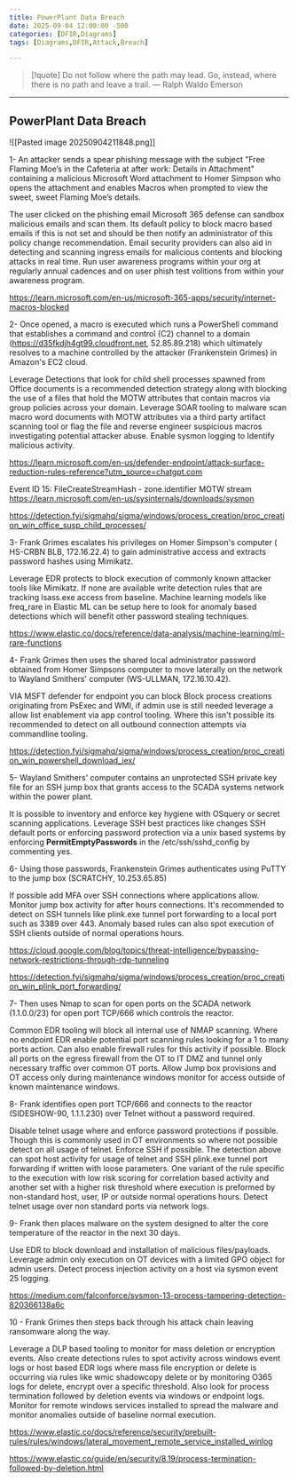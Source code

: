 ```yaml
---
title: PowerPlant Data Breach
date: 2025-09-04 12:00:00 -500
categories: [DFIR,Diagrams]
tags: [Diagrams,DFIR,Attack,Breach]

---
```


> [!quote] Do not follow where the path may lead. Go, instead, where there is no path and leave a trail.
> — Ralph Waldo Emerson

---

## PowerPlant Data Breach




![[Pasted image 20250904211848.png]]


1- An attacker sends a spear phishing message with the subject "Free Flaming Moe’s in the Cafeteria at after work: Details in Attachment" containing a malicious Microsoft Word attachment to Homer Simpson who opens the attachment and enables Macros when prompted to view the sweet, sweet Flaming Moe’s details.

The user clicked on the phishing email Microsoft 365 defense can sandbox malicious emails and scan them. Its default policy to block macro based emails if this is not set and should be then notify an administrator of this policy change recommendation.  Email security providers can also aid in detecting and scanning ingress emails for malicious contents and blocking attacks in real time. Run user awareness programs within your org at regularly annual cadences and on user phish test volitions from within your awareness program. 

https://learn.microsoft.com/en-us/microsoft-365-apps/security/internet-macros-blocked

2- Once opened, a macro is executed which runs a PowerShell command that establishes a command and control (C2) channel to a domain (https://d35fkdjh4gt99.cloudfront.net, 52.85.89.218) which ultimately resolves to a machine controlled by the attacker (Frankenstein Grimes) in Amazon's EC2 cloud.

Leverage Detections that look for child shell processes spawned from Office documents is a recommended detection strategy along with blocking the use of a files that hold the MOTW attributes that contain macros via group policies across your domain. Leverage SOAR tooling to malware scan macro word documents with MOTW attributes via a third party artifact scanning tool or flag the file and reverse engineer suspicious macros investigating potential attacker abuse. Enable sysmon logging to Identify malicious activity.

https://learn.microsoft.com/en-us/defender-endpoint/attack-surface-reduction-rules-reference?utm_source=chatgpt.com

Event ID 15: FileCreateStreamHash - zone.identifier MOTW stream
https://learn.microsoft.com/en-us/sysinternals/downloads/sysmon  

https://detection.fyi/sigmahq/sigma/windows/process_creation/proc_creation_win_office_susp_child_processes/

3- Frank Grimes escalates his privileges on Homer Simpson's computer ( HS-CRBN BLB, 172.16.22.4) to gain administrative access and extracts password hashes using Mimikatz.

Leverage EDR protects to block execution of commonly known attacker tools like Mimikatz.  If none are available write detection rules that are tracking lsass.exe access from baseline. Machine learning models like freq_rare in Elastic ML can be setup here to look for anomaly based detections which will benefit other password stealing techniques.

https://www.elastic.co/docs/reference/data-analysis/machine-learning/ml-rare-functions

4- Frank Grimes then uses the shared local administrator password obtained from Homer Simpsons computer to move laterally on the network to Wayland Smithers' computer (WS-ULLMAN, 172.16.10.42).

VIA MSFT defender for endpoint you can block Block process creations originating from PsExec and WMI, if admin use is still needed leverage a allow list enablement via app control tooling. Where this isn't possible its recommended to detect on all outbound connection attempts via commandline tooling. 

https://detection.fyi/sigmahq/sigma/windows/process_creation/proc_creation_win_powershell_download_iex/

5- Wayland Smithers' computer contains an unprotected SSH private key file for an SSH jump box that grants access to the SCADA systems network within the power plant.

It is possible to inventory and enforce key hygiene with OSquery or secret scanning applications. Leverage SSH best practices like changes SSH default ports or enforcing password protection via a unix based systems by enforcing **PermitEmptyPasswords** in the /etc/ssh/sshd_config by commenting yes.  

6- Using those passwords, Frankenstein Grimes authenticates using PuTTY to the jump box (SCRATCHY, 10.253.65.85) 

If possible add MFA over SSH connections where applications allow. Monitor jump box activity for after hours connections. It's recommended to detect on SSH tunnels like plink.exe tunnel port forwarding to a local port such as 3389 over 443. Anomaly based rules can also spot execution of SSH clients outside of normal operations hours. 

https://cloud.google.com/blog/topics/threat-intelligence/bypassing-network-restrictions-through-rdp-tunneling

https://detection.fyi/sigmahq/sigma/windows/process_creation/proc_creation_win_plink_port_forwarding/

7- Then uses Nmap to scan for open ports on the SCADA network (1.1.0.0/23) for open port TCP/666 which controls the reactor.

Common EDR tooling will block all internal use of NMAP scanning. Where no endpoint EDR enable potential port scanning rules looking for a 1 to many ports action. Can also enable firewall rules for this activity if possible.  Block all ports on the egress firewall from the OT to IT DMZ and tunnel only necessary traffic over common OT ports. Allow Jump box provisions and OT access only during maintenance windows monitor for access outside of known maintenance windows. 

8- Frank identifies open port TCP/666 and connects to the reactor (SIDESHOW-90, 1.1.1.230) over Telnet without a password required.

Disable telnet usage where and enforce password protections if possible.  Though this is commonly used in OT environments so where not possible detect on all usage of telnet. Enforce SSH if possible. The detection above can spot host activity for usage of telnet and SSH plink.exe tunnel port forwarding if written with loose parameters. One variant of the rule specific to the execution with low risk scoring for correlation based activity and another set with a higher  risk threshold where execution is preformed by non-standard host, user, IP or outside normal operations hours. Detect telnet usage over non standard ports via network logs. 

9- Frank then places malware on the system designed to alter the core temperature of the reactor in the next 30 days.

Use EDR to block download and installation of malicious files/payloads. Leverage admin only execution on OT devices with a limited GPO object for admin users. Detect process injection activity on a host via sysmon event 25 logging.

https://medium.com/falconforce/sysmon-13-process-tampering-detection-820366138a6c

10 - Frank Grimes then steps back through his attack chain leaving ransomware along the way.

Leverage a DLP based tooling to monitor for mass deletion or encryption events. Also create detections rules to spot activity across windows event logs or host based EDR logs where mass file encryption or delete is occurring via rules like wmic shadowcopy delete or by monitoring O365 logs for delete, encrypt over a specific threshold. Also look for process termination followed by deletion events via windows or endpoint logs. Monitor for remote windows services installed to spread the malware and monitor anomalies outside of baseline normal execution. 

https://www.elastic.co/docs/reference/security/prebuilt-rules/rules/windows/lateral_movement_remote_service_installed_winlog

https://www.elastic.co/guide/en/security/8.19/process-termination-followed-by-deletion.html
